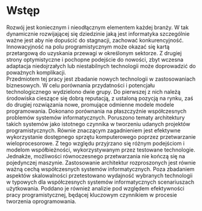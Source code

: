 # Wstęp

Rozwój jest koniecznym i nieodłącznym elementem każdej branży. W tak dynamicznie rozwijającej się dziedzinie jaką jest informatyka szczególnie ważne jest aby nie dopuścić do stagnacji, zachować konkurencyjność. Innowacyjność na polu programistycznym może okazać się kartą przetargową do uzyskania przewagi w określonym sektorze. Z drugiej strony optymistyczne i pochopne podejście do nowości, zbyt wczesna adaptacja niedojrzałych lub niestabilnych technologii może doprowadzić do poważnych komplikacji.  
Przedmiotem tej pracy jest zbadanie nowych technologii w zastosowaniach biznesowych. W celu porównania przydatności i potencjału technologicznego wydzielono dwie grupy. Do pierwszej z nich należą środowiska cieszące się dobrą reputacją, z ustaloną pozycją na rynku, zaś do drugiej rozwiązania nowe, promujące odmienne modele modele programowania. Dokonano porównania na płaszczyźnie współczesnych problemów systemów informatycznych. Poruszono tematy architektury takich systemów jako istotnego czynnika w tworzeniu udanych projektów programistycznych. Równie znaczącym zagadnieniem jest efektywne wykorzystanie dostępnego sprzętu komputerowego poprzez przetwarzanie wieloprocesorowe. Z tego względu przyjrzano się różnym podejściom i modelom współbieżności, wykorzystywanym przez testowane technologie. Jednakże, możliwości równoczesnego przetwarzania nie kończą się na pojedynczej maszynie. Zastosowanie architektur rozproszonych jest równie ważną cechą współczesnych systemów informatycznych. Poza zbadaniem aspektów skalowalności przetestowano wydajność wybranych technologii w typowych dla współczesnych systemów informatycznych scenariuszach użytkowania. Poddano je również analizie pod względem efektywności pracy programistycznej, będącej kluczowym czynnikiem w procesie tworzenia oprogramowania.